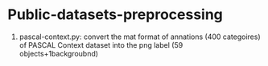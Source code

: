 # Public-datasets-preprocessing
1. pascal-context.py: convert the mat format of annations (400 categoires) of PASCAL Context dataset into the png label (59 objects+1backgroubnd)
